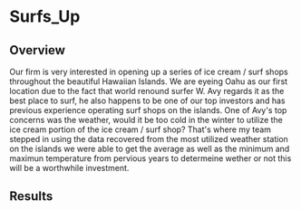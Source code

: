 # Surfs_Up

## Overview ##
  Our firm is very interested in opening up a series of ice cream / surf shops throughout the beautiful Hawaiian Islands. We are eyeing Oahu as our first location due to the fact that world renound surfer W. Avy regards it as the best place to surf, he also happens to be one of our top investors and has previous experience operating surf shops on the islands. One of Avy's top concerns was the weather, would it be too cold in the winter to utilize the ice cream portion of the ice cream / surf shop? That's where my team stepped in using the data recovered from the most utilized weather station on the islands we were able to get the average as well as the minimum and maximun temperature from pervious years to determeine wether or not this will be a worthwhile investment.
  
  ## Results ##
  
